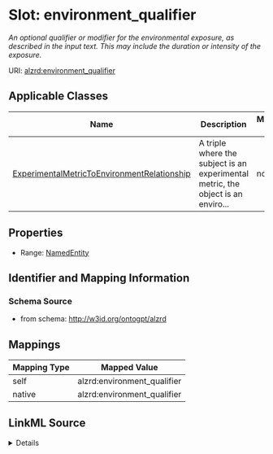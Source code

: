 

# Slot: environment_qualifier


_An optional qualifier or modifier for the environmental exposure, as described in the input text. This may include the duration or intensity of the exposure._



URI: [alzrd:environment_qualifier](http://w3id.org/ontogpt/alzrdenvironment_qualifier)



<!-- no inheritance hierarchy -->





## Applicable Classes

| Name | Description | Modifies Slot |
| --- | --- | --- |
| [ExperimentalMetricToEnvironmentRelationship](ExperimentalMetricToEnvironmentRelationship.md) | A triple where the subject is an experimental metric, the object is an enviro... |  no  |







## Properties

* Range: [NamedEntity](NamedEntity.md)





## Identifier and Mapping Information







### Schema Source


* from schema: http://w3id.org/ontogpt/alzrd




## Mappings

| Mapping Type | Mapped Value |
| ---  | ---  |
| self | alzrd:environment_qualifier |
| native | alzrd:environment_qualifier |




## LinkML Source

<details>
```yaml
name: environment_qualifier
description: An optional qualifier or modifier for the environmental exposure, as
  described in the input text. This may include the duration or intensity of the exposure.
from_schema: http://w3id.org/ontogpt/alzrd
rank: 1000
alias: environment_qualifier
owner: ExperimentalMetricToEnvironmentRelationship
domain_of:
- ExperimentalMetricToEnvironmentRelationship
range: NamedEntity

```
</details>